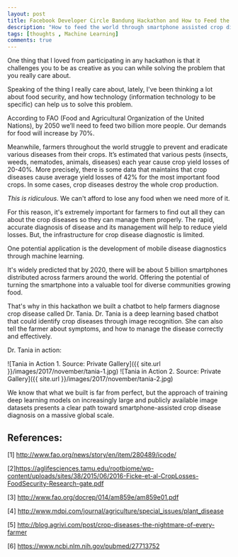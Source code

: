 ```yaml
---
layout: post
title: Facebook Developer Circle Bandung Hackathon and How to Feed the World
description: "How to feed the world through smartphone assisted crop disease diagnosis"
tags: [thoughts , Machine Learning]
comments: true
---
```


One thing that I loved from participating in any hackathon is that it challenges you to be as creative as you can while solving the problem that you really care about.

Speaking of the thing I really care about, lately, I've been thinking a lot about food security, and how technology (information technology to be specific) can help us to solve this problem.

According to FAO (Food and Agricultural Organization of the United Nations), by 2050 we’ll need to feed two billion more people. Our demands for food will increase by 70%.

Meanwhile, farmers throughout the world struggle to prevent and eradicate various diseases from their crops. It’s estimated that various pests (insects, weeds, nematodes, animals, diseases) each year cause crop yield losses of 20-40%. More precisely, there is some data that maintains that crop diseases cause average yield losses of 42% for the most important food crops. In some cases, crop diseases destroy the whole crop production.

*This is ridiculous*. We can't afford to lose any food when we need more of it.

For this reason, it's extremely important for farmers to find out all they can about the crop diseases so they can manage them properly. The rapid, accurate diagnosis of disease and its management will help to reduce yield losses. But, the infrastructure for crop disease diagnostic is limited.

One potential application is the development of mobile disease diagnostics through machine learning.

It's widely predicted that by 2020, there will be about 5 billion smartphones distributed across farmers around the world. Offering the potential of turning the smartphone into a valuable tool for diverse communities growing food.

That's why in this hackathon we built a chatbot to help farmers diagnose crop disease called Dr. Tania. Dr. Tania is a deep learning based chatbot that could identify crop diseases through image recognition. She can also tell the farmer about symptoms, and how to manage the disease correctly and effectively.

Dr. Tania in action:

![Tania in Action 1. Source: Private Gallery]({{ site.url }}/images/2017/november/tania-1.jpg)
![Tania in Action 2. Source: Private Gallery]({{ site.url }}/images/2017/november/tania-2.jpg)

We know that what we built is far from perfect, but the approach of training deep learning models on increasingly large and publicly available image datasets presents a clear path toward smartphone-assisted crop disease diagnosis on a massive global scale.

## References:

[1] http://www.fao.org/news/story/en/item/280489/icode/

[2]https://aglifesciences.tamu.edu/rootbiome/wp-content/uploads/sites/38/2015/06/2016-Ficke-et-al-CropLosses-FoodSecurity-Research-gate.pdf

[3] http://www.fao.org/docrep/014/am859e/am859e01.pdf

[4] http://www.mdpi.com/journal/agriculture/special_issues/plant_disease

[5] http://blog.agrivi.com/post/crop-diseases-the-nightmare-of-every-farmer

[6] https://www.ncbi.nlm.nih.gov/pubmed/27713752










